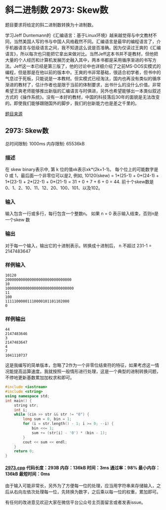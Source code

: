 # 斜二进制数 2973: Skew数

题目要求将给定的斜二进制数转换为十进制数。

学习Jeff Duntemann的《汇编语言：基于Linux环境》越来越觉得与中文教材不同，当然美国人写的书与中国人风格截然不同。汇编语言是最早的编程语言了，介乎机器语言与低级语言之间，我不知道这么说是否准确。因为仅读过王爽的《汇编语言》，所以每次也只能把它拿出来做对比。当然Jeff这本书并不是教材，但他把大量的个人经历和计算机发展历史融入其中，两本书都是采用循序渐进的书写方法。Jeff这一本已经是第三版了，他的讨论中也详细介绍了之前MS-DOS实模式的编程，但是那是在他以前的版本中。王爽的书非常基础，很适合初学者，但书中的气息过于死板，只能说是一本教材。但实模式已经淘汰，国内也再没有类似的循序渐进的教材了，估计作者也是限于当前的体制要求，出书什么的没什么价值。非常希望王爽老师能够推出新版的汇编语言与时俱进，另外也希望能够出一本类似叙述方式的《操作系统》。没有一本好的教材，中国的科技落后30年的面貌是无法改变的。即使我们能够跟随国外的脚步，我们的创新能力也是差之千里的。

[题目来源](http://bailian.openjudge.cn/practice/2973/)

## 2973: Skew数

总时间限制: 1000ms    内存限制: 65536kB

### 描述

在 skew binary表示中, 第 k 位的值xk表示xk*(2k+1-1)。 每个位上的可能数字是0 或 1，最后面一个非零位可以是2, 例如, 10120(skew) = 1*(25-1) + 0*(24-1) + 1*(23-1) + 2*(22-1) + 0*(21-1) = 31 + 0 + 7 + 6 + 0 = 44. 前十个skew数是 0、1、2、10、11、12、20、100、101、以及102。

### 输入

输入包含一行或多行，每行包含一个整数n。 如果 n = 0 表示输入结束，否则n是一个skew 数

### 输出

对于每一个输入，输出它的十进制表示。转换成十进制后， n 不超过 231-1 = 2147483647

### 样例输入
```
10120
200000000000000000000000000000
10
1000000000000000000000000000000
11
100
11111000001110000101101102000
0
```
### 样例输出
```
44
2147483646
3
2147483647
4
7
1041110737
```
这是我编写的简单版本，忽略了2作为一个非零位结束符的特征，如果考虑这一情况能提高运算速度。我就按照一般情形进行处理，这是一个典型的进制转换问题，不停地更新基数累加加权求和即可。
```cpp
#include <iostream>
#include <string>
using namespace std;
int main() {
	string str;
	int i;
	while (cin >> str && str != "0") {
		long sum = 0, bin = 1;
		for (i = str.length() - 1; i >= 0; --i) {
			bin <<= 1;
			sum += (str[i] - '0') * (bin - 1);
		}
		cout << sum << endl;
	}
	return 0;
}
```
#### [2973.cpp](/Code/2900-2999/2973.cpp) 代码长度：293B 内存：136kB 时间：3ms 通过率：98% 最小内存：136kB  最短时间：0ms

由于输入可能非常长，另外为了方便每一位的处理，应当用字符串来存储输入，之后从右向左依次处理每一位，先转换为数字，之后乘以每一位的权重，累加即可。

有任何的改进意见欢迎大家在微信平台公众号主页面留言或者发表issue。
